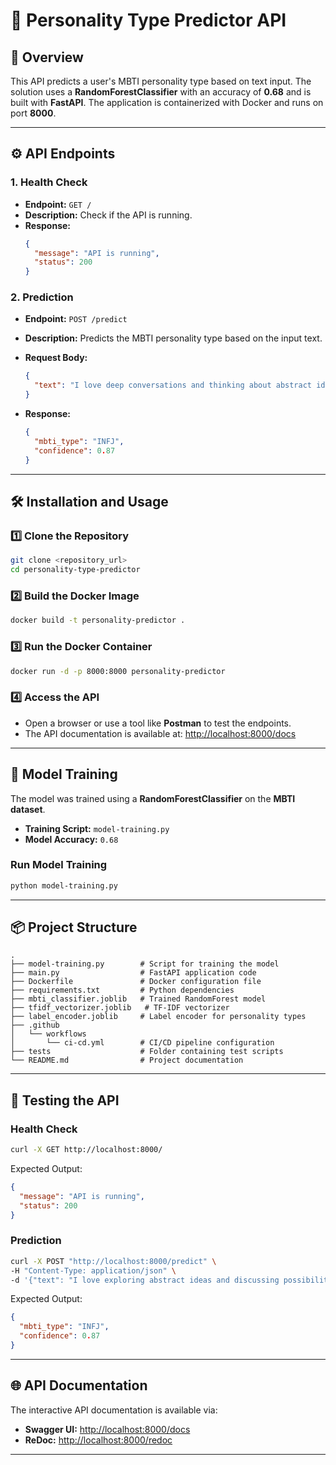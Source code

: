 # **🧠 Personality Type Predictor API**

## 🚀 **Overview**
This API predicts a user's MBTI personality type based on text input. The solution uses a **RandomForestClassifier** with an accuracy of **0.68** and is built with **FastAPI**. The application is containerized with Docker and runs on port **8000**.

---

## ⚙️ **API Endpoints**

### 1. **Health Check**
- **Endpoint:** `GET /`
- **Description:** Check if the API is running.
- **Response:**
  ```json
  {
    "message": "API is running",
    "status": 200
  }
  ```

### 2. **Prediction**
- **Endpoint:** `POST /predict`
- **Description:** Predicts the MBTI personality type based on the input text.
- **Request Body:**
  ```json
  {
    "text": "I love deep conversations and thinking about abstract ideas."
  }
  ```

- **Response:**
  ```json
  {
    "mbti_type": "INFJ",
    "confidence": 0.87
  }
  ```

---

## 🛠️ **Installation and Usage**

### 1️⃣ **Clone the Repository**
```bash
git clone <repository_url>
cd personality-type-predictor
```

### 2️⃣ **Build the Docker Image**
```bash
docker build -t personality-predictor .
```

### 3️⃣ **Run the Docker Container**
```bash
docker run -d -p 8000:8000 personality-predictor
```

### 4️⃣ **Access the API**
- Open a browser or use a tool like **Postman** to test the endpoints.
- The API documentation is available at: [http://localhost:8000/docs](http://localhost:8000/docs)

---

## 🧠 **Model Training**
The model was trained using a **RandomForestClassifier** on the **MBTI dataset**.
- **Training Script:** `model-training.py`
- **Model Accuracy:** `0.68`

### **Run Model Training**
```bash
python model-training.py
```

---

## 📦 **Project Structure**
```
.
├── model-training.py        # Script for training the model
├── main.py                  # FastAPI application code
├── Dockerfile               # Docker configuration file
├── requirements.txt         # Python dependencies
├── mbti_classifier.joblib   # Trained RandomForest model
├── tfidf_vectorizer.joblib   # TF-IDF vectorizer
├── label_encoder.joblib     # Label encoder for personality types
├── .github
│   └── workflows
│       └── ci-cd.yml        # CI/CD pipeline configuration
├── tests                    # Folder containing test scripts
└── README.md                # Project documentation
```

---

## 🧪 **Testing the API**

### **Health Check**
```bash
curl -X GET http://localhost:8000/
```
Expected Output:
```json
{
  "message": "API is running",
  "status": 200
}
```

### **Prediction**
```bash
curl -X POST "http://localhost:8000/predict" \
-H "Content-Type: application/json" \
-d '{"text": "I love exploring abstract ideas and discussing possibilities."}'
```
Expected Output:
```json
{
  "mbti_type": "INFJ",
  "confidence": 0.87
}
```

---

## 🌐 **API Documentation**
The interactive API documentation is available via:
- **Swagger UI:** [http://localhost:8000/docs](http://localhost:8000/docs)
- **ReDoc:** [http://localhost:8000/redoc](http://localhost:8000/redoc)

---
